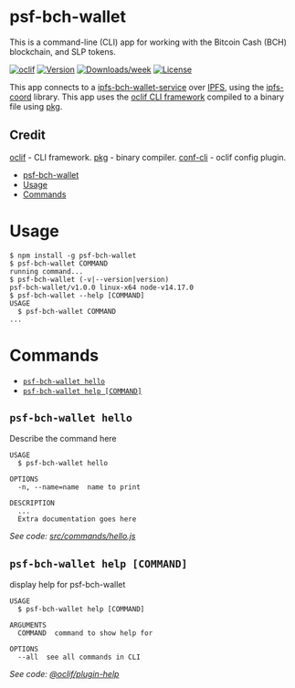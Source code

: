 # psf-bch-wallet

This is a command-line (CLI) app for working with the Bitcoin Cash (BCH) blockchain, and SLP tokens.

[![oclif](https://img.shields.io/badge/cli-oclif-brightgreen.svg)](https://oclif.io)
[![Version](https://img.shields.io/npm/v/bin-cli-boilerplate.svg)](https://npmjs.org/package/bin-cli-boilerplate)
[![Downloads/week](https://img.shields.io/npm/dw/bin-cli-boilerplate.svg)](https://npmjs.org/package/bin-cli-boilerplate)
[![License](https://img.shields.io/npm/l/bin-cli-boilerplate.svg)](https://github.com/christroutner/bin-cli-boilerplate/blob/master/package.json)

This app connects to a [ipfs-bch-wallet-service](https://github.com/Permissionless-Software-Foundation/ipfs-bch-wallet-service) over [IPFS](https://ipfs.io), using the [ipfs-coord](https://github.com/Permissionless-Software-Foundation/ipfs-coord) library. This app uses the [oclif CLI framework](https://oclif.io/) compiled to a binary file using [pkg](https://github.com/vercel/pkg).

## Credit

[oclif](https://oclif.io/) - CLI framework.
[pkg](https://github.com/vercel/pkg) - binary compiler.
[conf-cli](https://github.com/natzcam/conf-cli) - oclif config plugin.

<!-- toc -->

- [psf-bch-wallet](#psf-bch-wallet)
- [Usage](#usage)
- [Commands](#commands)
<!-- tocstop -->

# Usage

<!-- usage -->

```sh-session
$ npm install -g psf-bch-wallet
$ psf-bch-wallet COMMAND
running command...
$ psf-bch-wallet (-v|--version|version)
psf-bch-wallet/v1.0.0 linux-x64 node-v14.17.0
$ psf-bch-wallet --help [COMMAND]
USAGE
  $ psf-bch-wallet COMMAND
...
```

<!-- usagestop -->

# Commands

<!-- commands -->

- [`psf-bch-wallet hello`](#psf-bch-wallet-hello)
- [`psf-bch-wallet help [COMMAND]`](#psf-bch-wallet-help-command)

## `psf-bch-wallet hello`

Describe the command here

```
USAGE
  $ psf-bch-wallet hello

OPTIONS
  -n, --name=name  name to print

DESCRIPTION
  ...
  Extra documentation goes here
```

_See code: [src/commands/hello.js](https://github.com/Permissionless-Software-Foundation/psf-bch-wallet/blob/vv1.0.0/src/commands/hello.js)_

## `psf-bch-wallet help [COMMAND]`

display help for psf-bch-wallet

```
USAGE
  $ psf-bch-wallet help [COMMAND]

ARGUMENTS
  COMMAND  command to show help for

OPTIONS
  --all  see all commands in CLI
```

_See code: [@oclif/plugin-help](https://github.com/oclif/plugin-help/blob/v3.2.2/src/commands/help.ts)_

<!-- commandsstop -->
